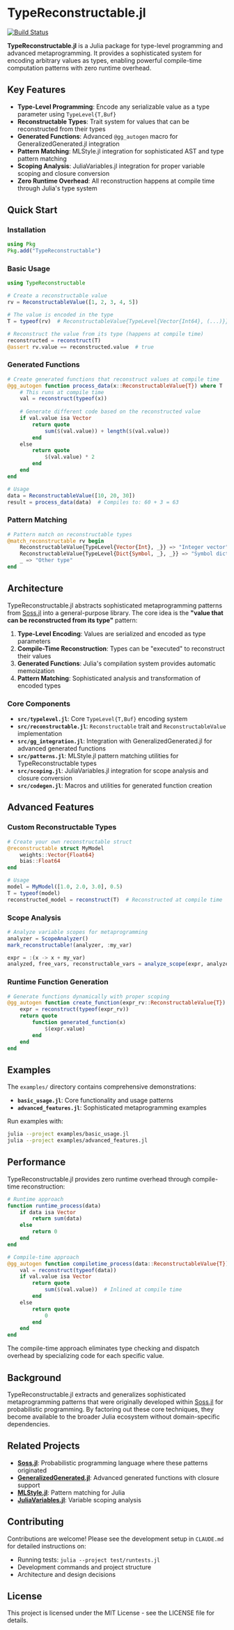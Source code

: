 # TypeReconstructable.jl

[![Build Status](https://github.com/cscherrer/TypeReconstructable.jl/actions/workflows/CI.yml/badge.svg?branch=main)](https://github.com/cscherrer/TypeReconstructable.jl/actions/workflows/CI.yml?query=branch%3Amain)

**TypeReconstructable.jl** is a Julia package for type-level programming and advanced metaprogramming. It provides a sophisticated system for encoding arbitrary values as types, enabling powerful compile-time computation patterns with zero runtime overhead.

## Key Features

- **Type-Level Programming**: Encode any serializable value as a type parameter using `TypeLevel{T,Buf}`
- **Reconstructable Types**: Trait system for values that can be reconstructed from their types
- **Generated Functions**: Advanced `@gg_autogen` macro for GeneralizedGenerated.jl integration
- **Pattern Matching**: MLStyle.jl integration for sophisticated AST and type pattern matching
- **Scoping Analysis**: JuliaVariables.jl integration for proper variable scoping and closure conversion
- **Zero Runtime Overhead**: All reconstruction happens at compile time through Julia's type system

## Quick Start

### Installation

```julia
using Pkg
Pkg.add("TypeReconstructable")
```

### Basic Usage

```julia
using TypeReconstructable

# Create a reconstructable value
rv = ReconstructableValue([1, 2, 3, 4, 5])

# The value is encoded in the type
T = typeof(rv)  # ReconstructableValue{TypeLevel{Vector{Int64}, (...)}}

# Reconstruct the value from its type (happens at compile time)
reconstructed = reconstruct(T)
@assert rv.value == reconstructed.value  # true
```

### Generated Functions

```julia
# Create generated functions that reconstruct values at compile time
@gg_autogen function process_data(x::ReconstructableValue{T}) where T
    # This runs at compile time
    val = reconstruct(typeof(x))
    
    # Generate different code based on the reconstructed value
    if val.value isa Vector
        return quote
            sum($(val.value)) + length($(val.value))
        end
    else
        return quote
            $(val.value) * 2
        end
    end
end

# Usage
data = ReconstructableValue([10, 20, 30])
result = process_data(data)  # Compiles to: 60 + 3 = 63
```

### Pattern Matching

```julia
# Pattern match on reconstructable types
@match_reconstructable rv begin
    ReconstructableValue{TypeLevel{Vector{Int}, _}} => "Integer vector"
    ReconstructableValue{TypeLevel{Dict{Symbol, _}, _}} => "Symbol dictionary"
    _ => "Other type"
end
```

## Architecture

TypeReconstructable.jl abstracts sophisticated metaprogramming patterns from [Soss.jl](https://github.com/cscherrer/Soss.jl) into a general-purpose library. The core idea is the **"value that can be reconstructed from its type"** pattern:

1. **Type-Level Encoding**: Values are serialized and encoded as type parameters
2. **Compile-Time Reconstruction**: Types can be "executed" to reconstruct their values
3. **Generated Functions**: Julia's compilation system provides automatic memoization
4. **Pattern Matching**: Sophisticated analysis and transformation of encoded types

### Core Components

- **`src/typelevel.jl`**: Core `TypeLevel{T,Buf}` encoding system
- **`src/reconstructable.jl`**: `Reconstructable` trait and `ReconstructableValue` implementation
- **`src/gg_integration.jl`**: Integration with GeneralizedGenerated.jl for advanced generated functions
- **`src/patterns.jl`**: MLStyle.jl pattern matching utilities for TypeReconstructable types
- **`src/scoping.jl`**: JuliaVariables.jl integration for scope analysis and closure conversion
- **`src/codegen.jl`**: Macros and utilities for generated function creation

## Advanced Features

### Custom Reconstructable Types

```julia
# Create your own reconstructable struct
@reconstructable struct MyModel
    weights::Vector{Float64}
    bias::Float64
end

# Usage
model = MyModel([1.0, 2.0, 3.0], 0.5)
T = typeof(model)
reconstructed_model = reconstruct(T)  # Reconstructed at compile time
```

### Scope Analysis

```julia
# Analyze variable scopes for metaprogramming
analyzer = ScopeAnalyzer()
mark_reconstructable!(analyzer, :my_var)

expr = :(x -> x + my_var)
analyzed, free_vars, reconstructable_vars = analyze_scope(expr, analyzer)
```

### Runtime Function Generation

```julia
# Generate functions dynamically with proper scoping
@gg_autogen function create_function(expr_rv::ReconstructableValue{T}) where T
    expr = reconstruct(typeof(expr_rv))
    return quote
        function generated_function(x)
            $(expr.value)
        end
    end
end
```

## Examples

The `examples/` directory contains comprehensive demonstrations:

- **`basic_usage.jl`**: Core functionality and usage patterns
- **`advanced_features.jl`**: Sophisticated metaprogramming examples

Run examples with:
```bash
julia --project examples/basic_usage.jl
julia --project examples/advanced_features.jl
```

## Performance

TypeReconstructable.jl provides zero runtime overhead through compile-time reconstruction:

```julia
# Runtime approach
function runtime_process(data)
    if data isa Vector
        return sum(data)
    else
        return 0
    end
end

# Compile-time approach
@gg_autogen function compiletime_process(data::ReconstructableValue{T}) where T
    val = reconstruct(typeof(data))
    if val.value isa Vector
        return quote
            sum($(val.value))  # Inlined at compile time
        end
    else
        return quote
            0
        end
    end
end
```

The compile-time approach eliminates type checking and dispatch overhead by specializing code for each specific value.

## Background

TypeReconstructable.jl extracts and generalizes sophisticated metaprogramming patterns that were originally developed within [Soss.jl](https://github.com/cscherrer/Soss.jl) for probabilistic programming. By factoring out these core techniques, they become available to the broader Julia ecosystem without domain-specific dependencies.

## Related Projects

- **[Soss.jl](https://github.com/cscherrer/Soss.jl)**: Probabilistic programming language where these patterns originated
- **[GeneralizedGenerated.jl](https://github.com/JuliaStaging/GeneralizedGenerated.jl)**: Advanced generated functions with closure support
- **[MLStyle.jl](https://github.com/thautwarm/MLStyle.jl)**: Pattern matching for Julia
- **[JuliaVariables.jl](https://github.com/JuliaStaging/JuliaVariables.jl)**: Variable scoping analysis

## Contributing

Contributions are welcome! Please see the development setup in `CLAUDE.md` for detailed instructions on:
- Running tests: `julia --project test/runtests.jl`
- Development commands and project structure
- Architecture and design decisions

## License

This project is licensed under the MIT License - see the LICENSE file for details.
